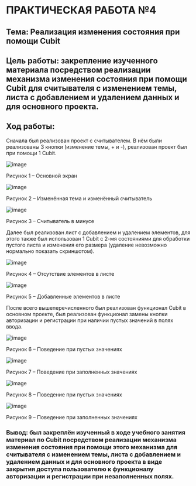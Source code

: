 # ПРАКТИЧЕСКАЯ РАБОТА №4


## Тема: Реализация изменения состояния при помощи Cubit


## Цель работы: закрепление изученного материала посредством реализации механизма изменения состояния при помощи Cubit для считывателя с изменением темы, листа с добавлением и удалением данных и для основного проекта.


## Ход работы:


Сначала был реализован проект с считывателем. В нём были реализованы 3 кнопки (изменение темы, + и -), реализован проект был при помощи 1 Cubit.

![image](https://user-images.githubusercontent.com/92712495/203959614-3e8d5dc7-6033-4ecf-b1ad-817b86403045.png)

 
Рисунок 1 – Основной экран

![image](https://user-images.githubusercontent.com/92712495/203959592-d679bc66-4785-49cf-9e02-9335627f1b14.png)

 
Рисунок 2 – Изменённая тема и изменённый считыватель

![image](https://user-images.githubusercontent.com/92712495/203959571-3248122a-60fa-47ca-b0b7-7116340d3cb4.png)

 
Рисунок 3 – Считыватель в минусе


Далее был реализован лист с добавлением и удалением элементов, для этого также был использован 1 Cubit с 2-мя состояниями для обработки пустого листа и изменения его размера (удаление невозможно нормально показать скриншотом).

![image](https://user-images.githubusercontent.com/92712495/203959531-5d93c66e-4069-44c2-9a23-ad9cf5a45430.png)

 
Рисунок 4 – Отсутствие элементов в листе

![image](https://user-images.githubusercontent.com/92712495/203959506-6d2219fd-edfc-4eac-8d09-016cd2a8e9dd.png)

 
Рисунок 5 – Добавленные элементов в листе


После всего вышеперечисленного был реализован функционал Cubit в основном проекте, был реализован функционал замены кнопки авторизации и регистрации при наличии пустых значений в полях ввода.

![image](https://user-images.githubusercontent.com/92712495/203959373-86789c41-ae1f-4bcd-b497-e6bb9ce9c59f.png)

 
Рисунок 6 – Поведение при пустых значениях

![image](https://user-images.githubusercontent.com/92712495/203959334-bb9e4588-9280-4aab-a1d0-e8ffd0c037e2.png)

 
Рисунок 7 – Поведение при заполненных значениях

![image](https://user-images.githubusercontent.com/92712495/203959292-ef357d3a-c602-4098-9e3c-767cd2543072.png)

 
Рисунок 8 – Поведение при пустых значениях

![image](https://user-images.githubusercontent.com/92712495/203959259-0e4db5f5-f480-409c-8595-5796c8984eac.png)

 
Рисунок 9 – Поведение при заполненных значениях


### Вывод: был закреплён изученный в ходе учебного занятия материал по Cubit посредством реализации механизма изменения состояния при помощи этого механизма для считывателя с изменением темы, листа с добавлением и удалением данных и для основного проекта в виде закрытия доступа пользователю к функционалу авторизации и регистрации при незаполненных полях.
